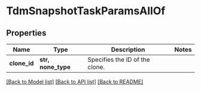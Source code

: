 # TdmSnapshotTaskParamsAllOf


## Properties
Name | Type | Description | Notes
------------ | ------------- | ------------- | -------------
**clone_id** | **str, none_type** | Specifies the ID of the clone. | 

[[Back to Model list]](../README.md#documentation-for-models) [[Back to API list]](../README.md#documentation-for-api-endpoints) [[Back to README]](../README.md)


